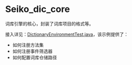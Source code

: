 # Seiko_dic_core

词库引擎的核心，封装了词库项目的格式等。

接入详见：[DictionaryEnvironmentTest.java](src/test/java/com/kagg886/seiko/dic/v2/DictionaryEnvironmentTest.java)，该示例提供了：

- 如何注册方法集
- 如何注册事件筛选器
- 如何配置词库仓储路径